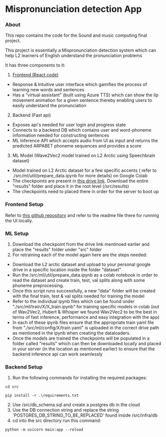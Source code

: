 # Mispronunciation detection App

### About

This repo contains the code for the Sound and music computing final project.

This project is essentially a Mispronunciation detection system which can help L2 learners of English understand the pronunciation problems

It has three components to it:
1. <u>Frontend (React code)</u>
- Response & Intuitive user interface which gamifies the process of learning new words and sentences
- Has a "virtual assistant" (built using Azure TTS) which can show the lip movement animation for a given sentence thereby enabling users to easily understand the pronunciation

2. Backend (Fast api)
- Exposes api's needed for user login and progress state
- Connects to a backend DB which contains user and word-phoneme information needed for constructing sentences
- ML Inference API which accepts audio from UI as input and returns the predicted ARPABET phoneme sequences and provides a score


3. ML Model (Wave2Vec2 model trained on L2 Arctic using Speechbrain dataset)
- Model trained on L2 Arctic dataset for a few specific accents ( refer to ./src/ml/util/prepare_data.ipynb for more details) on Google Colab
- The checkpoints are present in <a href="https://drive.google.com/drive/folders/1-KvGwl8OBnUelgKWP5ex3BWNP54ruJu8?usp=sharing">this drive link</a>. Download the entire "results" folder and place it in the root level (/src/results)
- The checkpoints need to placed there in order for the server to boot up

### Frontend Setup

Refer to <a href = "https://github.com/TheDorkKnightRises/smc-pronunciation-app">this github repository</a> and refer to the readme file there for running the UI locally.

### ML Setup

1. Download the checkpoint from the drive link mentinoed earlier and place the "results" folder under "src" folder
2. For retraining each of the model again here are the steps needed:
* Download the L2 arctic dataset and upload to your personal google drive in a specific location inside the folder "dataset"
* Run the /src/ml/util/prepare_data.ipynb as a colab notebook in order to read the dataset and create train, test, val splits along with some phoneme preprocessing.
* Once this script runs successfully, a new "data" folder will be created with the final train, test & val splits needed for training the model
* Refer to the individual ipynb files which can be found under "./src/ml/train/X/X_train.ipynb" for training specific models in colab (out of Wav2Vec2, Hubert & Whisper we found Wav2Vec2 to be the best in terms of fast inference, performance and easy integration with the app)
* In each of these ipynb files ensure that the appropriate train yaml file from "./src/ml/config/X/train.yaml" is uploaded in the correct drive path as mentioned in the ipynb when creating the dataloaders.
* Once the models are trained the checkpoints will be populated in a folder called "results" which can then be downloaded locally and placed in your server (in the location as mentioned earlier) to ensure that the backend inference api can work seamlessly

### Backend Setup


1. Run the following commands for installing the required packages:

```
cd src

pip install -r .\requirements.txt
```

2. Use /src/db_schema.sql and create a postgres db in the cloud
3. Use the DB connection string and replace the string 'POSTGRES_DB_STRING_TO_BE_REPLACED' found inside /src/infra/db
4. cd into the src directory run this command:

```
python -m uvicorn main:app --reload
```


